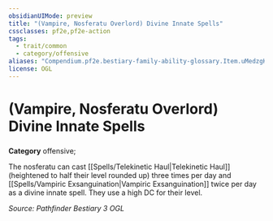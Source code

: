 ```yaml
---
obsidianUIMode: preview
title: "(Vampire, Nosferatu Overlord) Divine Innate Spells"
cssclasses: pf2e,pf2e-action
tags:
  - trait/common
  - category/offensive
aliases: "Compendium.pf2e.bestiary-family-ability-glossary.Item.uMedzgKYui5X3Qtn"
license: OGL
---
```

# (Vampire, Nosferatu Overlord) Divine Innate Spells

### 

**Category** offensive; 




The nosferatu can cast [[Spells/Telekinetic Haul|Telekinetic Haul]] (heightened to half their level rounded up) three times per day and [[Spells/Vampiric Exsanguination|Vampiric Exsanguination]] twice per day as a divine innate spell. They use a high DC for their level.

*Source: Pathfinder Bestiary 3*
*OGL*